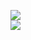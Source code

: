 [![](https://img.shields.io/badge/Made%20With-Github%20Spray-lightgrey.svg?style=for-the-badge&logo=github)](https://github.com/Annihil/github-spray#21205)  
[![](https://i.imgur.com/2DrTn0Z.gif)](https://github.com/Annihil/github-spray)